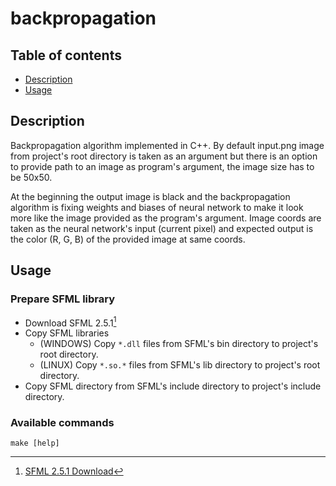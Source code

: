 # backpropagation

## Table of contents
* [Description](#description)
* [Usage](#usage)

## Description
Backpropagation algorithm implemented in C++.
By default input.png image from project's root directory is taken as an argument but there is an option to provide path to an image as program's argument, the image size has to be 50x50.

At the beginning the output image is black and the backpropagation algorithm is fixing weights and biases of neural network to make it look more like the image provided as the program's argument.
Image coords are taken as the neural network's input (current pixel) and expected output is the color (R, G, B) of the provided image at same coords.

## Usage
### Prepare SFML library
* Download SFML 2.5.1[^1]
* Copy SFML libraries
    - (WINDOWS) Copy `*.dll` files from SFML's bin directory to project's root directory.
    - (LINUX) Copy `*.so.*` files from SFML's lib directory to project's root directory.
* Copy SFML directory from SFML's include directory to project's include directory.
### Available commands
    make [help]

[^1]:[SFML 2.5.1 Download](https://www.sfml-dev.org/download/sfml/2.5.1/)
